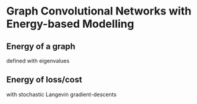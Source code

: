 # Graph Convolutional Networks with Energy-based Modelling

## Energy of a graph
defined with eigenvalues
## Energy of loss/cost
with stochastic Langevin gradient-descents 
